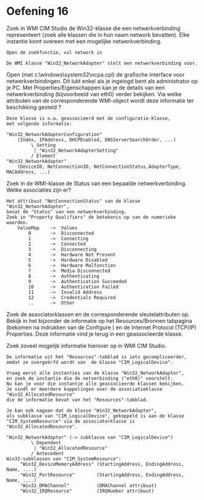 # Oefening 16

Zoek in WMI CIM Studio de Win32-klasse die een netwerkverbinding representeert 
(zoek alle klassen die in hun naam network bevatten). 
Elke instantie komt overeen met een mogelijke netwerkverbinding.

```
Open de zoekfunctie, vul network in

De WMI klasse "Win32_NetworkAdapter" stelt een netwerkverbinding voor.
```

Open (met c:\windows\system32\ncpa.cpl) de grafische interface voor netwerkverbindingen. 
Dit lukt enkel als je ingelogd bent als administrator op je PC. 
Met Properties/Eigenschappen kan je de details van een netwerkverbinding (bijvoorbeeld van eth0) verder bekijken. 
Via welke attributen van de corresponderende WMI-object wordt deze informatie ter beschikking gesteld ? 

```
Deze klasse is o.a. geassocieerd met de configuratie-klasse, 
met volgende informatie:
 
"Win32_NetworkAdapterConfiguration" 
	(Index, IPAddress, DHCPEnabled, DNSServerSearchOrder, ...)
         \ Setting
          | "Win32_NetworkAdapterSetting"
         / Element
"Win32_NetworkAdapter"
	(DeviceID, NetConnectionID, NetConnectionStatus,AdapterType, MACAddress, ...)
```

Zoek in de WMI-klasse de Status van een bepaalde netwerkverbinding.
Welke associaties zijn er? 

```
Het attribuut "NetConnectionStatus" van de klasse "Win32_NetworkAdapter",
bevat de "Status" van een netwerkverbinding. 
Zoek in "Property Qualifiers" de betekenis op van de numerieke waarden.
	ValueMap	->	Values
		0		->	Disconnected
		1		->	Connecting
		2		-> 	Connected
		3		->	Disconnecting
		4		->	Hardware Not Present
		5		->	Hardware Disabled
		6		->	Hardware Malfunction
		7		->	Media Disconnected
		8		->	Authenticating
		9		->	Authentication Succeeded 
		10		->	Authentication Failed
		11		->	Invalid Address
		12		->	Credentials Required
		.. 		-> 	Other
```

Zoek de associatorklassen en de corresponderende sleutelattributen op.
Bekijk in het bijzonder de informatie op het Resources/Bronnen tabpagina (bekomen na indrukken van de Configure ) en de Internet Protocol (TCP/IP) Properties. 
Deze informatie vind je terug in een geassocieerde klasse.

Zoek zoveel mogelijk informatie hierover op in WMI CIM Studio.

```
De informatie uit het "Resources"-tabblad is iets gecompliceerder, 
omdat ze overgeërfd wordt van  de klasse "CIM_LogicalDevice". 

Vraag eerst alle instanties van de klasse "Win32_NetworkAdapter", 
en zoek de instantie die de netverbinding ("eth0)" voorstelt.
Nu kan je voor die instantie alle geassocieerde klassen bekijken. 
Je vindt er meerdere koppelingen over de associatieklasse "Win32_AllocatedResource"
die de informatie bevat van het "Resources"-tabblad. 

Je kan ook nagaan dat de klasse "Win32_NetworkAdapter", 
als subklasse van "CIM_LogicalDevice", gekoppeld is aan de klasse 
"CIM_SystemResource" via de associatorklasse is "Win32_AllocatedResource".

"Win32_NetworkAdapter" (-> subklasse van "CIM_LogicalDevice")
         \ Dependent
          | "Win32_AllocatedResource"
         / Antecedent
Win32-subklassen van "CIM_SystemResource":
     "Win32_DeviceMemoryAddress" (StartingAddress, EndingAddress, Name, ....)
     "Win32_PortResource"        (StartingAddress, EndingAddress, Name, ....)
     "Win32_DMAChannel"          (DMAChannel attribuut)
     "Win32_IRQResource"         (IRQNumber attribuut)
```